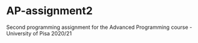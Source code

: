 # AP-assignment2
Second programming assignment for the Advanced Programming course - University of Pisa 2020/21
